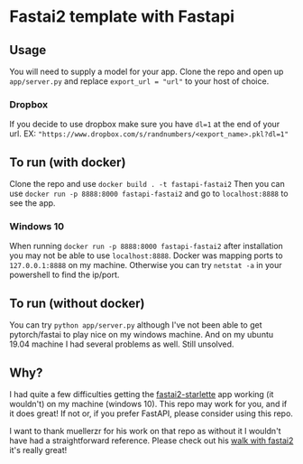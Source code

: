 # Fastai2 template with Fastapi

## Usage

You will need to supply a model for your app. Clone the repo and open up `app/server.py` and replace `export_url = "url"` to your host of choice.

### Dropbox

If you decide to use dropbox make sure you have `dl=1` at the end of your url. EX: `"https://www.dropbox.com/s/randnumbers/<export_name>.pkl?dl=1"`

## To run (with docker)

Clone the repo and use `docker build . -t fastapi-fastai2` Then you can use `docker run -p 8888:8000 fastapi-fastai2` and go to `localhost:8888` to see the app.

### Windows 10

When running `docker run -p 8888:8000 fastapi-fastai2` after installation you may not be able to use `localhost:8888`. Docker was mapping ports to `127.0.0.1:8888` on my machine. Otherwise you can try `netstat -a` in your powershell to find the ip/port.

## To run (without docker)

You can try `python app/server.py` although I've not been able to get pytorch/fastai to play nice on my windows machine. And on my ubuntu 19.04 machine I had several problems as well. Still unsolved.

## Why?

I had quite a few difficulties getting the [fastai2-starlette](https://github.com/muellerzr/fastai2-Starlette) app working (it wouldn't) on my machine (windows 10). This repo may work for you, and if it does great! If not or, if you prefer FastAPI, please consider using this repo.

I want to thank muellerzr for his work on that repo as without it I wouldn't have had a straightforward reference. Please check out his [walk with fastai2](https://forums.fast.ai/t/a-walk-with-fastai2-vision-study-group-and-online-lectures-megathread/59929) it's really great!
